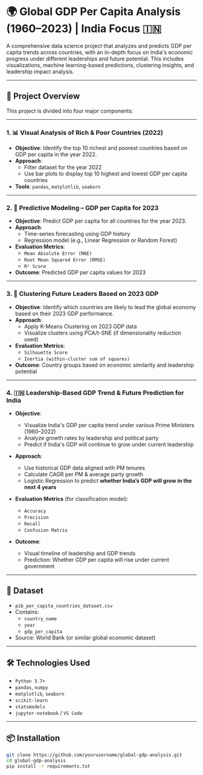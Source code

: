 # 🌍 Global GDP Per Capita Analysis (1960–2023) | India Focus 🇮🇳

A comprehensive data science project that analyzes and predicts GDP per capita trends across countries, with an in-depth focus on India's economic progress under different leaderships and future potential. This includes visualizations, machine learning-based predictions, clustering insights, and leadership impact analysis.

---

## 📌 Project Overview

This project is divided into four major components:

---

### 1. 📊 Visual Analysis of Rich & Poor Countries (2022)

- **Objective**: Identify the top 10 richest and poorest countries based on GDP per capita in the year 2022.
- **Approach**:
  - Filter dataset for the year 2022
  - Use bar plots to display top 10 highest and lowest GDP per capita countries
- **Tools**: `pandas`, `matplotlib`, `seaborn`

---

### 2. 🔮 Predictive Modeling – GDP per Capita for 2023

- **Objective**: Predict GDP per capita for all countries for the year 2023.
- **Approach**:
  - Time-series forecasting using GDP history
  - Regression model (e.g., Linear Regression or Random Forest)
- **Evaluation Metrics**:
  - `Mean Absolute Error (MAE)`
  - `Root Mean Squared Error (RMSE)`
  - `R² Score`
- **Outcome**: Predicted GDP per capita values for 2023

---

### 3. 🔗 Clustering Future Leaders Based on 2023 GDP

- **Objective**: Identify which countries are likely to lead the global economy based on their 2023 GDP performance.
- **Approach**:
  - Apply K-Means Clustering on 2023 GDP data
  - Visualize clusters using PCA/t-SNE (if dimensionality reduction used)
- **Evaluation Metrics**:
  - `Silhouette Score`
  - `Inertia (within-cluster sum of squares)`
- **Outcome**: Country groups based on economic similarity and leadership potential

---

### 4. 🇮🇳 Leadership-Based GDP Trend & Future Prediction for India

- **Objective**: 
  - Visualize India's GDP per capita trend under various Prime Ministers (1960–2022)
  - Analyze growth rates by leadership and political party
  - Predict if India's GDP will continue to grow under current leadership

- **Approach**:
  - Use historical GDP data aligned with PM tenures
  - Calculate CAGR per PM & average party growth
  - Logistic Regression to predict **whether India’s GDP will grow in the next 4 years**
- **Evaluation Metrics** (for classification model):
  - `Accuracy`
  - `Precision`
  - `Recall`
  - `Confusion Matrix`
- **Outcome**: 
  - Visual timeline of leadership and GDP trends
  - Prediction: Whether GDP per capita will rise under current government

---

## 📁 Dataset

- `pib_per_capita_countries_dataset.csv`
- Contains:
  - `country_name`
  - `year`
  - `gdp_per_capita`
- Source: World Bank (or similar global economic dataset)

---

## 🛠️ Technologies Used

- `Python 3.7+`
- `pandas`, `numpy`
- `matplotlib`, `seaborn`
- `scikit-learn`
- `statsmodels`
- `jupyter-notebook` / `VS Code`

---

## 📦 Installation

```bash
git clone https://github.com/yourusername/global-gdp-analysis.git
cd global-gdp-analysis
pip install -r requirements.txt
